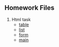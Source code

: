 ## Homework Files

1. Html task
   - [table](homework/table.html)
   - [list](homework/list.html)
   - [form](homework/form.html)
   - [main](/homework/index.html)

